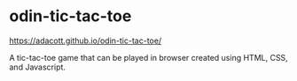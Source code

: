 # odin-tic-tac-toe 

https://adacott.github.io/odin-tic-tac-toe/ 

A tic-tac-toe game that can be played in browser created using HTML, CSS, and Javascript. 
